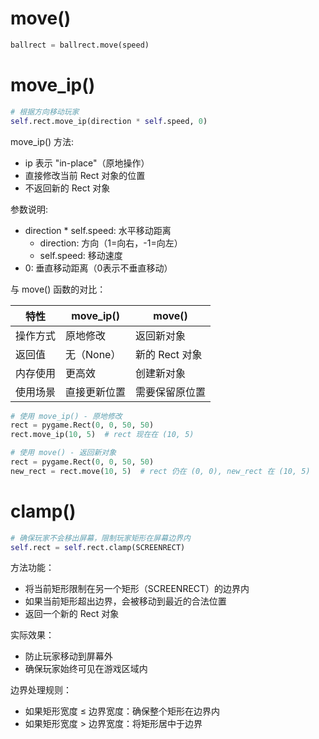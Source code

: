 # move()

```python
ballrect = ballrect.move(speed)
```

# move_ip()
```python
# 根据方向移动玩家
self.rect.move_ip(direction * self.speed, 0)
```

move_ip() 方法:

* ip 表示 "in-place"（原地操作）
* 直接修改当前 Rect 对象的位置
* 不返回新的 Rect 对象

参数说明:

* direction * self.speed: 水平移动距离
  * direction: 方向（1=向右，-1=向左）
  * self.speed: 移动速度
* 0: 垂直移动距离（0表示不垂直移动）


与 move() 函数的对比：

| 特性     | move_ip()    | move()         |
| -------- | ------------ | -------------- |
| 操作方式 | 原地修改     | 返回新对象     |
| 返回值   | 无（None）   | 新的 Rect 对象 |
| 内存使用 | 更高效       | 创建新对象     |
| 使用场景 | 直接更新位置 | 需要保留原位置 |


```python
# 使用 move_ip() - 原地修改
rect = pygame.Rect(0, 0, 50, 50)
rect.move_ip(10, 5)  # rect 现在在 (10, 5)

# 使用 move() - 返回新对象
rect = pygame.Rect(0, 0, 50, 50)
new_rect = rect.move(10, 5)  # rect 仍在 (0, 0), new_rect 在 (10, 5)
```

# clamp()

```python
# 确保玩家不会移出屏幕，限制玩家矩形在屏幕边界内
self.rect = self.rect.clamp(SCREENRECT)
```
方法功能：

* 将当前矩形限制在另一个矩形（SCREENRECT）的边界内
* 如果当前矩形超出边界，会被移动到最近的合法位置
* 返回一个新的 Rect 对象

实际效果：

* 防止玩家移动到屏幕外
* 确保玩家始终可见在游戏区域内

边界处理规则：

* 如果矩形宽度 ≤ 边界宽度：确保整个矩形在边界内
* 如果矩形宽度 > 边界宽度：将矩形居中于边界

